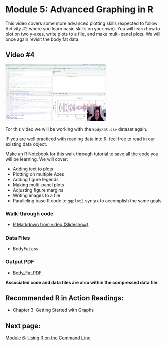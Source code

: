 Module 5: Advanced Graphing in R
================

This video covers some more advanced plotting skills (expected to follow
Activity \#2 where you learn basic skills on your own). You will learn
how to plot on two y-axes, write plots to a file, and make multi-panel
plots. We will once again revisit the body fat data.

## Video \#4

[![](../../images/mq5.jpeg)](https://youtu.be/0DvFDWHnzQ8)

For this video we will be working with the `BodyFat.csv` dataset again.

IF you are well practiced with reading data into R, feel free to read in
our existing data object.

Make an R Notebook for this walk through tutorial to save all the code
you will be learning. We will cover:

- Adding text to plots
- Plotting on multiple Axes
- Adding figure legends
- Making multi-panel plots
- Adjusting figure margins
- Writing images to a file
- Paralleling base R code to `ggplot2` syntax to accomplish the same
  goals

### Walk-through code

- [R Markdown from video
  (Slideshow)](http://htmlpreview.github.io/?https://github.com/StevisonLab/R_Mini_Course/blob/main/modules/Module_5/5.03.Advanced_Graphing_in_R.html)

### Data Files

- BodyFat.csv

### Output PDF

- [Body_Fat.PDF](https://github.com/StevisonLab/R_Mini_Course/blob/main/data/Body_Fat.pdf)

**Associated code and data files are also within the compressed data
file.**

## Recommended R in Action Readings:

- Chapter 3: Getting Started with Graphs

## Next page:

[Module 6: Using R on the Command
Line](https://github.com/StevisonLab/R_Mini_Course/blob/main/modules/Module_6/module6.md)

